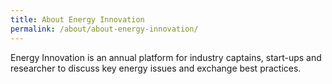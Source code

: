 ```yaml
---
title: About Energy Innovation
permalink: /about/about-energy-innovation/
---
```

Energy Innovation is an annual platform for industry captains, start-ups and researcher to discuss key energy issues and exchange best practices. 
